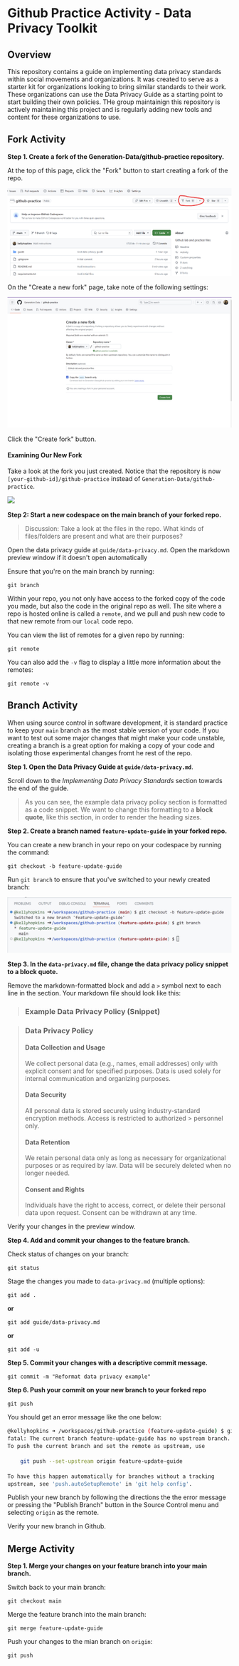 # Github Practice Activity - Data Privacy Toolkit

## Overview
This repository contains a guide on implementing data privacy standards within social movements and organizations. It was created to serve as a starter kit for organizations looking to bring similar standards to their work. These organizations can use the Data Privacy Guide as a starting point to start building their own policies. THe group maintainign this repository is actively maintaining this project and is regularly adding new tools and content for these organizations to use.

## Fork Activity

**Step 1. Create a fork of the Generation-Data/github-practice repository.**

At the top of this page, click the "Fork" button to start creating a fork of the repo.

![](guide/imgs/click-fork.png)

On the "Create a new fork" page, take note of the following settings:

![](guide/imgs/create-fork-page.png)

Click the "Create fork" button.

#### Examining Our New Fork

Take a look at the fork you just created. Notice that the repository is now `[your-github-id]/github-practice` instead of `Generation-Data/github-practice`.

![](guide/imgs/fork-overview)

**Step 2: Start a new codespace on the main branch of your forked repo.**

> Discussion: Take a look at the files in the repo. What kinds of files/folders are present and what are their purposes?

Open the data privacy guide at `guide/data-privacy.md`. Open the markdown preview window if it doesn't open automatically


Ensure that you're on the main branch by running:
```
git branch
```

Within your repo, you not only have access to the forked copy of the code you made, but also the code in the original repo as well. The site where a repo is hosted online is called a `remote`, and we pull and push new code to that new remote from our `local` code repo.

You can view the list of remotes for a given repo by running:
```
git remote
```

You can also add the `-v` flag to display a little more information about the remotes:
```
git remote -v
```

## Branch Activity

When using source control in software development, it is standard practice to keep your `main` branch as the most stable version of your code. If you want to test out some major changes that might make your code unstable, creating a branch is a great option for making a copy of your code and isolating those experimental changes fromt he rest of the repo.

**Step 1. Open the Data Privacy Guide at `guide/data-privacy.md`**.

Scroll down to the *Implementing Data Privacy Standards* section towards the end of the guide.

> As you can see, the example data privacy policy section is formatted as a code snippet. We want to change this formatting to a **block quote**, like this section, in order to render the heading sizes.

**Step 2. Create a branch named `feature-update-guide` in your forked repo.**

You can create a new branch in your repo on your codespace by running the command:
```
git checkout -b feature-update-guide
```


Run `git branch` to ensure that you've switched to your newly created branch:

![](guide/imgs/git-branch.png)

**Step 3. In the `data-privacy.md` file, change the data privacy policy snippet to a block quote.**

Remove the markdown-formatted block and add a `>` symbol next to each line in the section. Your markdown file should look like this:


>### Example Data Privacy Policy (Snippet)


> ### Data Privacy Policy
> 
> #### Data Collection and Usage
>
> We collect personal data (e.g., names, email addresses) only with explicit consent and for specified purposes. Data is used solely for internal communication and organizing purposes.
>
> #### Data Security
> 
> All personal data is stored securely using industry-standard encryption methods. Access is restricted to authorized > personnel only.
> 
> #### Data Retention
> 
> We retain personal data only as long as necessary for organizational purposes or as required by law. Data will be securely deleted when no longer needed.
> 
> #### Consent and Rights
> 
> Individuals have the right to access, correct, or delete their personal data upon request. Consent can be withdrawn at any time.


Verify your changes in the preview window.

**Step 4. Add and commit your changes to the feature branch.**

Check status of changes on your branch:
```
git status
```

Stage the changes you made to `data-privacy.md` (multiple options):
```
git add .
```

**or**

```
git add guide/data-privacy.md
```

**or**

```
git add -u
```

**Step 5. Commit your changes with a descriptive commit message.**

```
git commit -m "Reformat data privacy example"
```

**Step 6. Push your commit on your new branch to your forked repo**

```
git push
```

You should get an error message like the one below:

```bash
@kellyhopkins ➜ /workspaces/github-practice (feature-update-guide) $ git push
fatal: The current branch feature-update-guide has no upstream branch.
To push the current branch and set the remote as upstream, use

    git push --set-upstream origin feature-update-guide

To have this happen automatically for branches without a tracking
upstream, see 'push.autoSetupRemote' in 'git help config'.
```

Publish your new branch by following the directions the the error message or pressing the "Publish Branch" button in the Source Control menu and selecting `origin` as the remote.

Verify your new branch in Github.


## Merge Activity

**Step 1. Merge your changes on your feature branch into your main branch.**

Switch back to your main branch:
```
git checkout main
```

Merge the feature branch into the main branch:
```
git merge feature-update-guide
```

Push your changes to the mian branch on `origin`:
```
git push
```
